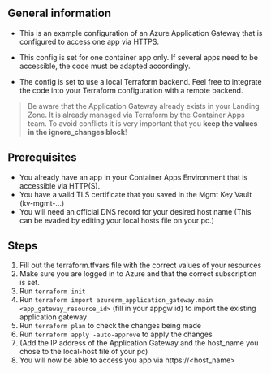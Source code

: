 ## General information
- This is an example configuration of an Azure Application Gateway that is configured to access one app via HTTPS.
- This config is set for one container app only. If several apps need to be accessible, the code must be adapted accordingly. 

- The config is set to use a local Terraform backend. Feel free to integrate the code into your Terraform configuration with a remote backend.

> Be aware that the Application Gateway already exists in your Landing Zone. It is already managed via Terraform by the Container Apps team. To avoid conflicts it is very important that you **keep the values in the ignore_changes block**! 

## Prerequisites
- You already have an app in your Container Apps Environment that is accessible via HTTP(S).
- You have a valid TLS certificate that you saved in the Mgmt Key Vault (kv-mgmt-...)
- You will need an official DNS record for your desired host name (This can be evaded by editing your local hosts file on your pc.)

## Steps 
1. Fill out the terraform.tfvars file with the correct values of your resources
2. Make sure you are logged in to Azure and that the correct subscription is set.
3. Run ```terraform init```
4. Run ```terraform import azurerm_application_gateway.main <app_gateway_resource_id>``` (fill in your appgw id) to import the existing application gateway
5. Run ```terraform plan``` to check the changes being made
6. Run ```terraform apply -auto-approve``` to apply the changes
7. (Add the IP address of the Application Gateway and the host_name you chose to the local-host file of your pc)
8. You will now be able to access you app via https://<host_name>